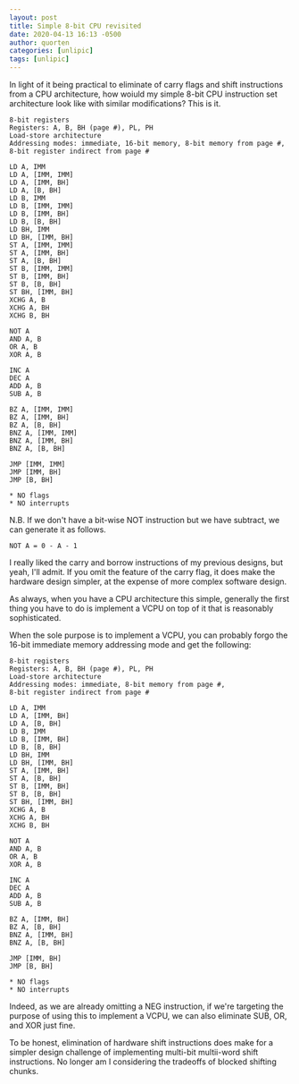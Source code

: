```yaml
---
layout: post
title: Simple 8-bit CPU revisited
date: 2020-04-13 16:13 -0500
author: quorten
categories: [unlipic]
tags: [unlipic]
---
```


In light of it being practical to eliminate of carry flags and shift
instructions from a CPU architecture, how woiuld my simple 8-bit CPU
instruction set architecture look like with similar modifications?
This is it.

```
8-bit registers
Registers: A, B, BH (page #), PL, PH
Load-store architecture
Addressing modes: immediate, 16-bit memory, 8-bit memory from page #,
8-bit register indirect from page #
```

<!-- more -->

```
LD A, IMM
LD A, [IMM, IMM]
LD A, [IMM, BH]
LD A, [B, BH]
LD B, IMM
LD B, [IMM, IMM]
LD B, [IMM, BH]
LD B, [B, BH]
LD BH, IMM
LD BH, [IMM, BH]
ST A, [IMM, IMM]
ST A, [IMM, BH]
ST A, [B, BH]
ST B, [IMM, IMM]
ST B, [IMM, BH]
ST B, [B, BH]
ST BH, [IMM, BH]
XCHG A, B
XCHG A, BH
XCHG B, BH

NOT A
AND A, B
OR A, B
XOR A, B

INC A
DEC A
ADD A, B
SUB A, B

BZ A, [IMM, IMM]
BZ A, [IMM, BH]
BZ A, [B, BH]
BNZ A, [IMM, IMM]
BNZ A, [IMM, BH]
BNZ A, [B, BH]

JMP [IMM, IMM]
JMP [IMM, BH]
JMP [B, BH]

* NO flags
* NO interrupts
```

N.B. If we don't have a bit-wise NOT instruction but we have subtract,
we can generate it as follows.

```
NOT A = 0 - A - 1
```

I really liked the carry and borrow instructions of my previous
designs, but yeah, I'll admit.  If you omit the feature of the carry
flag, it does make the hardware design simpler, at the expense of more
complex software design.

As always, when you have a CPU architecture this simple, generally the
first thing you have to do is implement a VCPU on top of it that is
reasonably sophisticated.

When the sole purpose is to implement a VCPU, you can probably forgo
the 16-bit immediate memory addressing mode and get the following:

```
8-bit registers
Registers: A, B, BH (page #), PL, PH
Load-store architecture
Addressing modes: immediate, 8-bit memory from page #,
8-bit register indirect from page #

LD A, IMM
LD A, [IMM, BH]
LD A, [B, BH]
LD B, IMM
LD B, [IMM, BH]
LD B, [B, BH]
LD BH, IMM
LD BH, [IMM, BH]
ST A, [IMM, BH]
ST A, [B, BH]
ST B, [IMM, BH]
ST B, [B, BH]
ST BH, [IMM, BH]
XCHG A, B
XCHG A, BH
XCHG B, BH

NOT A
AND A, B
OR A, B
XOR A, B

INC A
DEC A
ADD A, B
SUB A, B

BZ A, [IMM, BH]
BZ A, [B, BH]
BNZ A, [IMM, BH]
BNZ A, [B, BH]

JMP [IMM, BH]
JMP [B, BH]

* NO flags
* NO interrupts
```

Indeed, as we are already omitting a NEG instruction, if we're
targeting the purpose of using this to implement a VCPU, we can also
eliminate SUB, OR, and XOR just fine.

To be honest, elimination of hardware shift instructions does make for
a simpler design challenge of implementing multi-bit multii-word shift
instructions.  No longer am I considering the tradeoffs of blocked
shifting chunks.
